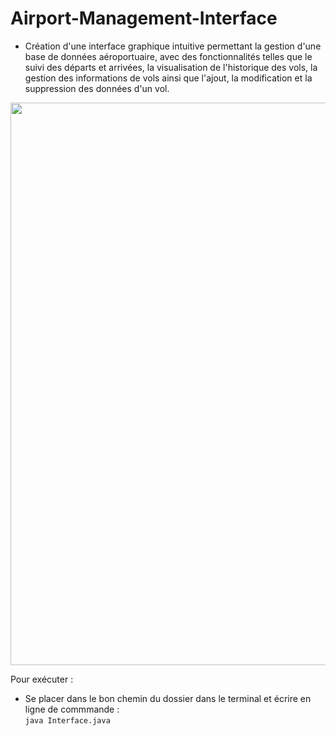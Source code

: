 # Airport-Management-Interface

- Création d'une interface graphique intuitive permettant la gestion d'une base de données aéroportuaire, avec des fonctionnalités telles que le suivi des départs et arrivées, la visualisation de l'historique des vols, la gestion des informations de vols ainsi que l'ajout, la modification et la suppression des données d'un vol.<br>
<p align="center">
<img width="900" src="https://user-images.githubusercontent.com/73723037/233782921-6eb63224-f8c4-4dc9-a4f3-a46a35077689.JPG">
</p>

Pour exécuter :

- Se placer dans le bon chemin du dossier dans le terminal et écrire en ligne de commmande :
    <br>`java Interface.java`
